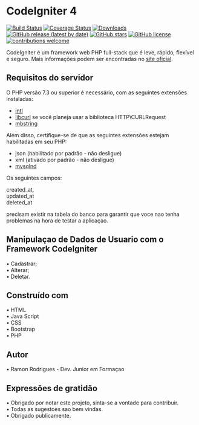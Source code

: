# CodeIgniter 4

[![Build Status](https://github.com/codeigniter4/CodeIgniter4/workflows/PHPUnit/badge.svg)](https://github.com/codeigniter4/CodeIgniter4/actions?query=workflow%3A%22PHPUnit%22)
[![Coverage Status](https://coveralls.io/repos/github/codeigniter4/CodeIgniter4/badge.svg?branch=develop)](https://coveralls.io/github/codeigniter4/CodeIgniter4?branch=develop)
[![Downloads](https://poser.pugx.org/codeigniter4/framework/downloads)](https://packagist.org/packages/codeigniter4/framework)
[![GitHub release (latest by date)](https://img.shields.io/github/v/release/codeigniter4/CodeIgniter4)](https://packagist.org/packages/codeigniter4/framework)
[![GitHub stars](https://img.shields.io/github/stars/codeigniter4/CodeIgniter4)](https://packagist.org/packages/codeigniter4/framework)
[![GitHub license](https://img.shields.io/github/license/codeigniter4/CodeIgniter4)](https://github.com/codeigniter4/CodeIgniter4/blob/develop/LICENSE)
[![contributions welcome](https://img.shields.io/badge/contributions-welcome-brightgreen.svg?style=flat)](https://github.com/codeigniter4/CodeIgniter4/pulls)
<br>

CodeIgniter é um framework web PHP full-stack que é leve, rápido, flexível e seguro.
Mais informações podem ser encontradas no [site oficial](http://codeigniter.com).

## Requisitos do servidor

O PHP versão 7.3 ou superior é necessário, com as seguintes extensões instaladas:

- [intl](http://php.net/manual/en/intl.requirements.php)
- [libcurl](http://php.net/manual/en/curl.requirements.php) se você planeja usar a biblioteca HTTP\CURLRequest
- [mbstring](http://php.net/manual/en/mbstring.installation.php)

Além disso, certifique-se de que as seguintes extensões estejam habilitadas em seu PHP:

- json (habilitado por padrão - não desligue)
- xml (ativado por padrão - não desligue)
- [mysqlnd](http://php.net/manual/en/mysqlnd.install.php)

Os seguintes campos: 

created_at, <br>
updated_at <br>
deleted_at 

precisam existir na tabela do banco para garantir que voce nao tenha problemas na hora de testar a aplicaçao. 


## Manipulaçao de Dados de Usuario com o Framework CodeIgniter

• Cadastrar; <br>
• Alterar; <br>
• Deletar. <br>


## Construído com
• HTML<br>
• Java Script<br>
• CSS<br>
• Bootstrap<br>
• PHP<br>

## Autor<br>
• Ramon Rodrigues - Dev. Junior em Formaçao

## Expressões de gratidão<br>
• Obrigado por notar este projeto, sinta-se a vontade para contribuir.<br>
• Todas as sugestoes sao bem vindas.<br>
• Obrigado publicamente.<br>